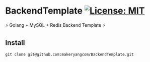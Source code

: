 # BackendTemplate [![License: MIT](https://img.shields.io/badge/License-MIT-yellow.svg)](https://opensource.org/licenses/MIT)

⚡ Golang + MySQL + Redis Backend Template ⚡

## Install

```shell
git clone git@github.com:makeryangcom/BackendTemplate.git
```
